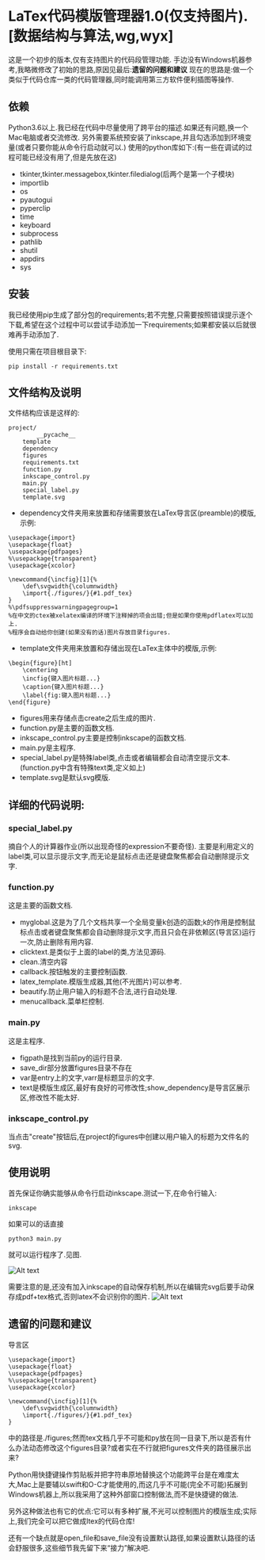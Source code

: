 # LaTex代码模版管理器1.0(仅支持图片).[数据结构与算法,wg,wyx]

这是一个初步的版本,仅有支持图片的代码段管理功能.
手边没有Windows机器参考,我略微修改了初始的思路,原因见最后:**‌遗留的问题和建议**
现在的思路是:做一个类似于代码仓库一类的代码管理器,同时能调用第三方软件便利插图等操作.

## 依赖

Python3.6以上.我已经在代码中尽量使用了跨平台的描述.如果还有问题,换一个Mac电脑或者交流修改.
另外需要系统预安装了inkscape,并且勾选添加到环境变量(或者只要你能从命令行启动就可以.)
使用的python库如下:(有一些在调试的过程可能已经没有用了,但是先放在这)

* tkinter,tkinter.messagebox,tkinter.filedialog(后两个是第一个子模块)
* importlib
* os
* pyautogui
* pyperclip
* time
* keyboard
* subprocess
* pathlib
* shutil
* appdirs
* sys

## 安装

我已经使用pip生成了部分包的requirements;若不完整,只需要按照错误提示逐个下载,希望在这个过程中可以尝试手动添加一下requirements;如果都安装以后就很难再手动添加了.

使用只需在项目根目录下:
```
pip install -r requirements.txt
```


## 文件结构及说明

文件结构应该是这样的:
```
project/
		__pycache__
    template
    dependency
    figures
    requirements.txt
    function.py
    inkscape_control.py
    main.py
    special_label.py
    template.svg
```
* dependency文件夹用来放置和存储需要放在LaTex导言区(preamble)的模版,示例:

```
\usepackage{import}
\usepackage{float}
\usepackage{pdfpages}
%\usepackage{transparent}
\usepackage{xcolor}

\newcommand{\incfig}[1]{%
    \def\svgwidth{\columnwidth}
    \import{./figures/}{#1.pdf_tex}
}
%\pdfsuppresswarningpagegroup=1
%在中文的ctex被xelatex编译的环境下注释掉的项会出错;但是如果你使用pdflatex可以加上.
%程序会自动给你创建(如果没有的话)图片存放目录figures.
```
* template文件夹用来放置和存储出现在LaTex主体中的模版,示例:
```
\begin{figure}[ht]
    \centering
    \incfig{键入图片标题...}
    \caption{键入图片标题...}
    \label{fig:键入图片标题...}
\end{figure}
```
* figures用来存储点击create之后生成的图片.
* function.py是主要的函数文档.
* inkscape_control.py主要是控制inkscape的函数文档.
* main.py是主程序.
* special_label.py是特殊label类,点击或者编辑都会自动清空提示文本.(function.py中含有特殊text类,定义如上)
* template.svg是默认svg模版.


## 详细的代码说明:

### special_label.py

摘自个人的计算器作业(所以出现奇怪的expression不要奇怪).
主要是利用定义的label类,可以显示提示文字,而无论是鼠标点击还是键盘聚焦都会自动删除提示文字.

### function.py

这是主要的函数文档.

* myglobal.这是为了几个文档共享一个全局变量k创造的函数;k的作用是控制鼠标点击或者键盘聚焦都会自动删除提示文字,而且只会在非依赖区(导言区)运行一次,防止删除有用内容.
* clicktext.是类似于上面的label的类,方法见源码.
* clean.清空内容
* callback.按钮触发的主要控制函数.
* latex_template.模版生成器,其他(不光图片)可以参考.
* beautify.防止用户输入的标题不合法,进行自动处理.
* menucallback.菜单栏控制.
### main.py
这是主程序.

* figpath是找到当前py的运行目录.
* save_dir部分放置figures目录不存在
* var是entry上的文字,varr是标题显示的文字.
* text是模版生成区,最好有良好的可修改性;show_dependency是导言区展示区,修改性不能太好.

### inkscape_control.py

当点击"create"按钮后,在project的figures中创建以用户输入的标题为文件名的svg.

## 使用说明

首先保证你确实能够从命令行启动inkscape.测试一下,在命令行输入:
```
inkscape 
```
如果可以的话直接
```
python3 main.py
```
就可以运行程序了.见图.

![Alt text](/screenshots/manual.png)

需要注意的是,还没有加入inkscape的自动保存机制,所以在编辑完svg后要手动保存成pdf+tex格式,否则latex不会识别你的图片. 
![Alt text](/screenshots/save_manual.jpg)

## 遗留的问题和建议

导言区

```
\usepackage{import}
\usepackage{float}
\usepackage{pdfpages}
%\usepackage{transparent}
\usepackage{xcolor}

\newcommand{\incfig}[1]{%
    \def\svgwidth{\columnwidth}
    \import{./figures/}{#1.pdf_tex}
}
```

中的路径是./figures;然而tex文档几乎不可能和py放在同一目录下,所以是否有什么办法动态修改这个figures目录?或者实在不行就把figures文件夹的路径展示出来?

Python用快捷键操作剪贴板并把字符串原地替换这个功能跨平台是在难度太大,Mac上是要辅以swift和O-C才能使用的,而这几乎不可能(完全不可能)拓展到Windows机器上,所以我采用了这种外部窗口控制做法,而不是快捷键的做法.

另外这种做法也有它的优点:它可以有多种扩展,不光可以控制图片的模版生成;实际上,我们完全可以把它做成ltex的代码仓库!

还有一个缺点就是open_file和save_file没有设置默认路径,如果设置默认路径的话会舒服很多,这些细节我先留下来“接力”解决吧.
